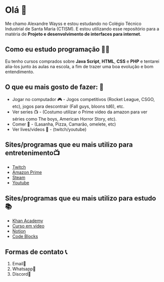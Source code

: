 # Olá 👋

Me chamo Alexandre Wayss e estou estudando no Colégio Técnico Industrial de Santa Maria (CTISM). E estou utilizando esse repositório para a matéria de **Projeto e desenvolvimento de interfaces para internet**.

## Como eu estudo programação 👨‍💻

Eu tenho cursos comprados sobre **Java Script**, **HTML**, **CSS** e **PHP** e tentarei alia-los junto às aulas na escola, a fim de trazer uma boa evolução e bom entendimento.

## O que eu mais gosto de fazer: 🤘

* Jogar no computador 🎮 - Jogos competitivos (Rocket League, CSGO, etc), jogos para descontrair (Fall guys, bloons td6), etc.
* Ver series 📺 - (Costumo utilizar o Prime video da amazon para ver séries como The boys, American Horror Story, etc).
* Comer 🍕 - (Lasanha, Pizza, Camarão, omelete, etc)
* Ver lives/videos 🎥 - (twitch/youtube)

## Sites/programas que eu mais utilizo para entretenimento📺︎ 

* [Twitch](www.twitch.com)
* [Amazon Prime](www.primevideo.com)
* [Steam](www.steam.com)
* [Youtube](www.youtube.com)

## Sites/programas que eu mais utilizo para estudo📚

* [Khan Academy](https://pt.khanacademy.org)
* [Curso em video](https://www.cursoemvideo.com)
* [Notion](https://www.notion.so/pt-br)
* [Code Blocks](https://www.codeblocks.org)

## Formas de contato 📞

1. Email📧 
2. Whatsapp💬  
3. Discord📱  

